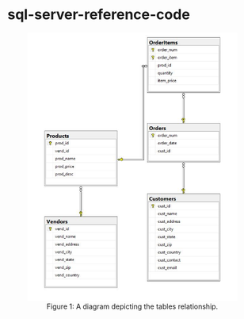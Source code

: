 # sql-server-reference-code


<div align="center">

<figure>
<img src="table-relationship-diagram.JPG"><br/>
  <figcaption>Figure 1: A diagram depicting the tables relationship.</figcaption>
</figure>
  
</div>
